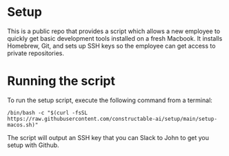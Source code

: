 # Setup

This is a public repo that provides a script which allows a new employee to quickly get basic development tools installed on a fresh Macbook. It installs Homebrew, Git, and sets up SSH keys so the employee can
get access to private repositories.

# Running the script

To run the setup script, execute the following command from a terminal:

```shell
/bin/bash -c "$(curl -fsSL https://raw.githubusercontent.com/constructable-ai/setup/main/setup-macos.sh)"
```

The script will output an SSH key that you can Slack to John to get you setup with Github.

